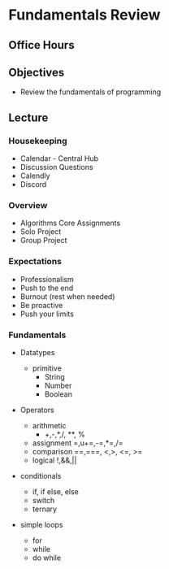 # Fundamentals Review

## Office Hours

## Objectives

- Review the fundamentals of programming

## Lecture

### Housekeeping

- Calendar - Central Hub
- Discussion Questions
- Calendly
- Discord

### Overview

- Algorithms Core Assignments
- Solo Project
- Group Project

### Expectations

- Professionalism
- Push to the end
- Burnout (rest when needed)
- Be proactive
- Push your limits

### Fundamentals

- Datatypes
    - primitive
        - String
        - Number
        - Boolean

- Operators
    - arithmetic
        - +,-,*,/, **, %
    - assignment
        =,u+=,-=,*=,/=
    - comparison
        ==,===, <,>, <=, >=
    - logical
        !,&&,||

- conditionals
    - if, if else, else
    - switch
    - ternary

- simple loops
    - for
    - while
    - do while

